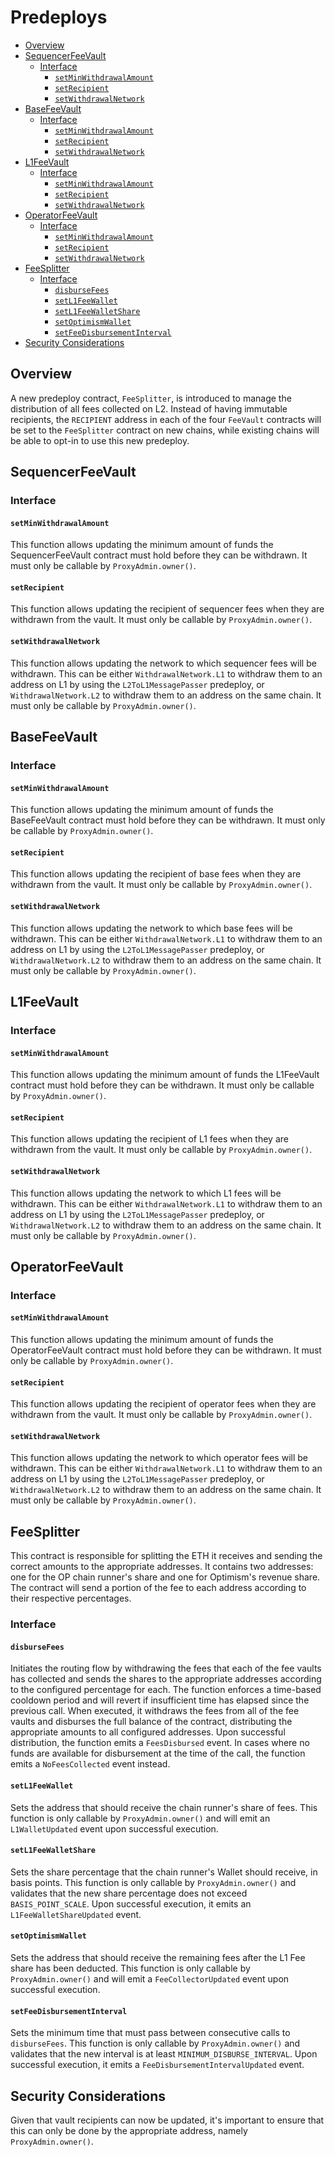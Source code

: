 # Predeploys

<!-- START doctoc generated TOC please keep comment here to allow auto update -->
<!-- DON'T EDIT THIS SECTION, INSTEAD RE-RUN doctoc TO UPDATE -->

- [Overview](#overview)
- [SequencerFeeVault](#sequencerfeevault)
  - [Interface](#interface)
    - [`setMinWithdrawalAmount`](#setminwithdrawalamount)
    - [`setRecipient`](#setrecipient)
    - [`setWithdrawalNetwork`](#setwithdrawalnetwork)
- [BaseFeeVault](#basefeevault)
  - [Interface](#interface-1)
    - [`setMinWithdrawalAmount`](#setminwithdrawalamount-1)
    - [`setRecipient`](#setrecipient-1)
    - [`setWithdrawalNetwork`](#setwithdrawalnetwork-1)
- [L1FeeVault](#l1feevault)
  - [Interface](#interface-2)
    - [`setMinWithdrawalAmount`](#setminwithdrawalamount-2)
    - [`setRecipient`](#setrecipient-2)
    - [`setWithdrawalNetwork`](#setwithdrawalnetwork-2)
- [OperatorFeeVault](#operatorfeevault)
  - [Interface](#interface-3)
    - [`setMinWithdrawalAmount`](#setminwithdrawalamount-3)
    - [`setRecipient`](#setrecipient-3)
    - [`setWithdrawalNetwork`](#setwithdrawalnetwork-3)
- [FeeSplitter](#feesplitter)
  - [Interface](#interface-4)
    - [`disburseFees`](#disbursefees)
    - [`setL1FeeWallet`](#setl1feewallet)
    - [`setL1FeeWalletShare`](#setl1feewalletshare)
    - [`setOptimismWallet`](#setoptimismwallet)
    - [`setFeeDisbursementInterval`](#setfeedisbursementinterval)
- [Security Considerations](#security-considerations)

<!-- END doctoc generated TOC please keep comment here to allow auto update -->

## Overview

A new predeploy contract, `FeeSplitter`, is introduced to manage the distribution of all fees collected on L2.
Instead of having immutable recipients, the `RECIPIENT` address in each of the four `FeeVault` contracts will
be set to the `FeeSplitter` contract on new chains, while existing chains will be able to opt-in to use this new predeploy.

## SequencerFeeVault

### Interface

#### `setMinWithdrawalAmount`

This function allows updating the minimum amount of funds the SequencerFeeVault contract must hold before they can be withdrawn.
It must only be callable by `ProxyAdmin.owner()`.

#### `setRecipient`

This function allows updating the recipient of sequencer fees when they are withdrawn from the vault.
It must only be callable by `ProxyAdmin.owner()`.

#### `setWithdrawalNetwork`

This function allows updating the network to which sequencer fees will be withdrawn.
This can be either `WithdrawalNetwork.L1` to withdraw them to an address on L1 by using the `L2ToL1MessagePasser`
predeploy, or `WithdrawalNetwork.L2` to withdraw them to an address on the same chain.
It must only be callable by `ProxyAdmin.owner()`.

## BaseFeeVault

### Interface

#### `setMinWithdrawalAmount`

This function allows updating the minimum amount of funds the BaseFeeVault contract must hold before they can be withdrawn.
It must only be callable by `ProxyAdmin.owner()`.

#### `setRecipient`

This function allows updating the recipient of base fees when they are withdrawn from the vault.
It must only be callable by `ProxyAdmin.owner()`.

#### `setWithdrawalNetwork`

This function allows updating the network to which base fees will be withdrawn.
This can be either `WithdrawalNetwork.L1` to withdraw them to an address on L1 by using the `L2ToL1MessagePasser`
predeploy, or `WithdrawalNetwork.L2` to withdraw them to an address on the same chain.
It must only be callable by `ProxyAdmin.owner()`.

## L1FeeVault

### Interface

#### `setMinWithdrawalAmount`

This function allows updating the minimum amount of funds the L1FeeVault contract must hold before they can be withdrawn.
It must only be callable by `ProxyAdmin.owner()`.

#### `setRecipient`

This function allows updating the recipient of L1 fees when they are withdrawn from the vault.
It must only be callable by `ProxyAdmin.owner()`.

#### `setWithdrawalNetwork`

This function allows updating the network to which L1 fees will be withdrawn.
This can be either `WithdrawalNetwork.L1` to withdraw them to an address on L1 by using the `L2ToL1MessagePasser`
predeploy, or `WithdrawalNetwork.L2` to withdraw them to an address on the same chain.
It must only be callable by `ProxyAdmin.owner()`.

## OperatorFeeVault

### Interface

#### `setMinWithdrawalAmount`

This function allows updating the minimum amount of funds the OperatorFeeVault contract must hold before they can be withdrawn.
It must only be callable by `ProxyAdmin.owner()`.

#### `setRecipient`

This function allows updating the recipient of operator fees when they are withdrawn from the vault.
It must only be callable by `ProxyAdmin.owner()`.

#### `setWithdrawalNetwork`

This function allows updating the network to which operator fees will be withdrawn.
This can be either `WithdrawalNetwork.L1` to withdraw them to an address on L1 by using the `L2ToL1MessagePasser`
predeploy, or `WithdrawalNetwork.L2` to withdraw them to an address on the same chain.
It must only be callable by `ProxyAdmin.owner()`.

## FeeSplitter

This contract is responsible for splitting the ETH it receives and sending the correct amounts to
the appropriate addresses. It contains two addresses: one for the OP chain runner's share and one
for Optimism's revenue share. The contract will send a portion of the fee to each address according
to their respective percentages.

### Interface

#### `disburseFees`

Initiates the routing flow by withdrawing the fees that each of the fee vaults has collected and sends the shares
to the appropriate addresses according to the configured percentage for each. The function enforces a time-based
cooldown period and will revert if insufficient time has elapsed since the previous call. When executed,
it withdraws the fees from all of the fee vaults and disburses the full balance of the contract, distributing the
appropriate amounts to all configured addresses. Upon successful distribution, the function emits a `FeesDisbursed` event.
In cases where no funds are available for disbursement at the time of the call, the function emits a
`NoFeesCollected` event instead.

#### `setL1FeeWallet`

Sets the address that should receive the chain runner's share of fees.
This function is only callable by `ProxyAdmin.owner()`
and will emit an `L1WalletUpdated` event upon successful execution.

#### `setL1FeeWalletShare`

Sets the share percentage that the chain runner's Wallet should receive, in basis points.
This function is only callable by `ProxyAdmin.owner()` and validates
that the new share percentage does not exceed `BASIS_POINT_SCALE`.
Upon successful execution, it emits an `L1FeeWalletShareUpdated` event.

#### `setOptimismWallet`

Sets the address that should receive the remaining fees after the L1 Fee share has been deducted.
This function is only callable by `ProxyAdmin.owner()` and will emit a `FeeCollectorUpdated`
event upon successful execution.

#### `setFeeDisbursementInterval`

Sets the minimum time that must pass between consecutive calls to `disburseFees`.
This function is only callable by `ProxyAdmin.owner()` and validates that the new interval is at least `MINIMUM_DISBURSE_INTERVAL`.
Upon successful execution, it emits a `FeeDisbursementIntervalUpdated` event.

## Security Considerations

Given that vault recipients can now be updated, it's important to ensure that this can only be done by the appropriate address,
namely `ProxyAdmin.owner()`.
